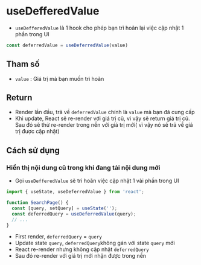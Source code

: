 # useDefferedValue
- `useDefferedValue` là 1 hook cho phép bạn trì hoãn lại việc cập nhật 1 phần trong UI
```js
const deferredValue = useDeferredValue(value)
```
## Tham số
- `value` : Giá trị mà bạn muốn trì hoãn
## Return
- Render lần đầu, trả về `deferredValue` chính là `value` mà bạn đã cung cấp
- Khi update, React sẽ re-render với giá trị cũ, vì vậy sẽ return giá trị cũ. Sau đó sẽ thử re-render trong nền với giá trị mới( vì vậy nó sẽ trả về giá trị được cập nhật)
## Cách sử dụng
### Hiển thị nội dung cũ trong khi đang tải nội dung mới
- Gọi `useDefferedValue` sẽ trì hoãn việc cập nhật 1 vài phần trong UI
```js
import { useState, useDeferredValue } from 'react';

function SearchPage() {
  const [query, setQuery] = useState('');
  const deferredQuery = useDeferredValue(query);
  // ...
}
```
- First render, `deferredQuery` = `query`
- Update state `query`, `deferredQuery`không gán với state `query` mới
- React re-render nhưng không cập nhật `deferredQuery`
- Sau đó re-render với giá trị mới nhận được trong nền

